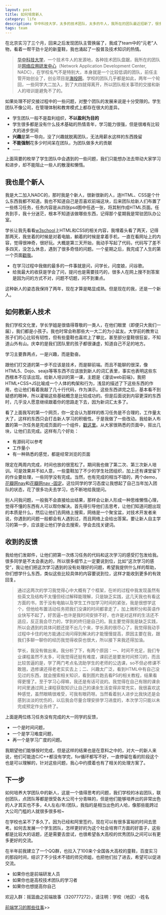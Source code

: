 ```yaml
---
layout: post
title: 如何培育新人
category: life
description: 华中科技大学，太多的技术团队，太多的牛人，我所在的团队最近招新了，很多大一大二的童鞋，他们几乎连HTML是什么都不知道...
tags: team
---
```


在北京实习了三个月，回来之后发现团队主管换届了，我成了team中的“元老”人物，看着一帮干劲十足的新童鞋，我也涌起了一股普及技术知识的热情。
  
> [华中科技大学][1]，一个技术牛人的发源地，各种技术团队盘踞，我所在的团队是[网络应用研发中心][2]（Network Application Development Center, NADC），在学校名气不是特别大，本身就是一个比较低调的团队，前任主管开始创业了，创业项目是[海投网][3]。学校的团队几乎都是如此，两年一个轮回，一些同学大二加入，到了大四就得离开，所以团队相关事项的交接和新人的培训是避免不了的。
  
如果处理不好交接过程中的一些问题，对整个团队的发展来说是十分受限的。学生团队不像公司，在管理体制和教育模式上都存在很大的差异。

 - 学生团队一般不是盈利组织，**不以盈利为目的**
 - 学生很多都是没有什么技术基础的热情青年，学习能力很强，但是很难有比较大的进步空间
 - **兴趣**是第一导向，没了兴趣就脱离团队，无法用薪水这样的东西挽留
 - **不能强制**花多少时间呆在团队，为团队做多大的贡献
 - ……

上面简要的枚举了学生团队中会遇到的一些问题，我们只能想办法去带动大家学习和进步，却不能阻止一些人的散漫和懒惰。

## 我也是个新人

我是大二加入NADC的，那时我是个新人，很新很新的人，连HTML、CSS是个什么东西我都不知道。我也不知道自己是否喜欢前端这块，后来团队给新人们布置了一些练习任务，任务内容是从四张psd图中任选一张，将其制作成HTML页面。任务到手，我十分迷茫，根本不知道该做哪些东西，记得那个星期我是常驻团队办公室。

学长让我先看看[w3school][4]上HTML和CSS的相关内容，我埋着头看了两天，记得那两天，我坐着的时候是对着电脑，躺着的时候是拿着手机，一直在看网址上的内容，觉得很神奇，很好玩。大概是第三天开始，我动手写起了代码，代码写了差不多四天，没怎么休息，遇到了很多奇怪的问题。一个星期之后，我完成了人生的第一个页面[戳我][5]。

 - 在学习过程中我做的最多的一件事就是问，问学长，问度娘，问谷歌。
 - 给我最大的收获是学会了问，提问也是需要技巧的，很多人在网上搜不到答案是因为问的方式不对，问题不切题，问不到重点。

这种新人的姿态我保持了两年，现在才算是略显成熟。但是现在的我，还是一个新人。

## 如何教新人技术

我们学校文化里，学长学姐是很值得尊敬的一类人，在他们眼里（即便只大我们一届），我们都是小孩子。我也时常会称那些大一大二的为小盆友。大学前的教育让孩子们的心比较有韧性，但有些童鞋也喜欢上了攀比，甚至部分童鞋很狂妄，不知道山外有山。庆幸的是我们团队里的孩子都很谦虚，知道自己不足的地方。

学习主要靠两点，一是兴趣，而是勤奋。

跟他们打交道的第一步不应该是技术，而是聊前端。而且不能聊的很深，像HTML5、Dojo、seajs等等东西不应该放到新人的词汇表里，事实也表明这些东西根本不应该出现。给新人培训的第一课，主题是《漫谈web前端》，我把HTML+CSS+JS比喻成一个人体的构架和行为，浅显的描述了下这些东西的作用，也让他们看着我敲了几十行代码，作为演示。这些东西讲完之后，基本看不到疑惑的眼神，所以灌输这些基础概念是比较成功的。但是后面说到内容更深的东西时，几乎没人愿意继续跟着你的思路走下去，因为新词汇太多了。

看了上面我写的第一个网页，你一定会认为那样的练习任务是不合理的，工作量太大了，这样的东西只会打击新人学习的积极性。于是我做了一些改动。我给新人布置的第一次任务是完成页面的一个组件，[戳这里][6]。从大家很熟悉的页面中，抠出几块，让他们去完成。这样有几个好处：

 - 有源码可以参考
 - 工作量小
 - 有一种熟悉的感觉，都是经常浏览的页面

限定在两周内完成，时间也放的很宽松了。期间我也做了第二次、第三次新人培训。可是效果并不如人意，一些童鞋加了不少的学生社团组织，加上还有课堂留下的作业要处理，一些同学没有完成。当然，也有完成的相当不错的，两个demo，[花瓣网nav][7]和[花瓣网nav -固定][8]。这位同学的学习态度让我想起了自己当年加入团队的状态，花了很多功夫去学习，也不断地给我提问。

别人问我问题，一般我不会直接给出结果，那样会让新人形成一种思维懒惰心理，觉得不懂的东西有人可以帮你解决。首先得引导他们去思考，让他们知道问题出现的本质是什么，然后让他们去网络上搜索，网络是一个聚宝盆，对技术开发者来说，你遇到的问题一般都会有人遇到过，而且网络上会给出答案。要让新人自主学习的第一步，应该是让他们学会去搜索，学会去找关键词。

## 收到的反馈

我给他们发邮件，让他们把第一次练习任务的代码和这次学习的感受打包发给我。很多同学是不太会表达的，所以很多细节上一定要说到位，比如“这次学习的感受”，我让他们把这次学习遇到的没有处理好的问题，希望我提供什么样的帮助，你们想学什么东西，类似这些比较具体的内容要说到位，这样才能收到更多的有效回复。

> 通过这两次的学习我觉得心中大概有了个框架，在听的过程中我发现虽然有些英文及结构不太懂但经过解释能理解，只是缺乏实践，这几天我也有看这方面的书，苦于没有电脑以及学生工作加学习时间的紧张，我是很想学这个，但他给布置活动任务把我们没课的时间都拿走了，加上微积分和英语作业快写不起了，好苦逼~也许是我时间安排不好，也许是对这样的生活还不适应，反正我会尽力的，学到的终归是自己的。我主要觉得我是缺乏实践，所以会遇到的具体问题还提不出几个来，学长真的很尽心了，我觉得我动手过程中卡住的地方能通过询问得到解决的才能慢慢提高，原因主要在我，跟我们多聊一聊你的经历我觉得收获也很大，所以接下来我还得加油。

>  学长，我没有做出来。我分析了下，有两个原因：一、时间不充足，我们专业课程虽然不太多，可我觉得还挺有难度，课前还是要发时间预习的，而且比较苦逼的是，学了两门考点名流助学生的老师的公选课，so不但必修课不敢翘，选修课还得老老实实去上；二、兴趣太广泛，看到HTML中有自己没见过的东西，就会搜索相关知识，看到图片跑去看PS的相关教程，结果看得更慢了。至于学习心得嘛，我还是有话可说的。我觉得在自己有限的课余时间里通过网上课程获取知识让自己的课余生活变得非常充实，我很喜欢这种感觉，虽然眼睛很难受，可我有眼药呀。当然看着别人进步比我快还是会感到淡淡的忧伤的，以后我会尽量合理安排学习进度的，本次学习只能以未完成预定作业告终了。

上面是两位练习任务没有完成的大一同学的反馈，

 - 一个是时间问题，
 - 一个是学习难度问题，
 - 再一个是学习广度的问题。

我期望他们能够按时完成，但是这样的结果也是在意料之中的，对大一的新人来说，他们可能连C/C++都没有学完，for循环都写不好，一直停留在看的阶段这个也是可以理解的，针对这些问题，我心中约摸着也有了相关的处理方案了。

## 下一步

如何培养大学团队中的新人，这是一个值得思考的问题，我们学校的冰岩团队，联创团队，点团队等都是很受各大公司十分青睐的，但是他们能够培养出的非常出色的人才其实也不多，4人左右/年/团队，我指的是相当出色的人哈，像那些能跨过大公司门槛的人就很多很多啦~

在学校也呆不了多久了。因为已经和阿里签约，现在可以有很多富裕的时间去思考。如何去发展一个学生团队，怎样更好的为这个社会培育IT方面的好苗子，这些都是比较大的话题，还是需要去尝试，也很希望各大高校的优秀团队之间可以有更多更好的交流。

在半年前我建立了一个QQ群，也拉入了100来个全国各大高校的童鞋，百度实习的那段时间，结识了不少技术不错的师兄师姐，也把他们拉了进去，希望可以促进交流。

 - 如果你也是前端研发人员
 - 如果你也是高校技术团队的学习者
 - 如果你也想提高你自己

欢迎入群：摇篮曲之前端故事（320777272），请注明：学校（地区）-姓名

<div class="page-ctrl">
	<span class="page-old" title="上一篇"><a href="#"></a></span>
	<span class="page-new" title="下一篇"><a href="/freshmen-in-our-team">前端学习的那些往事</a>&gt;&gt;</span>
</div>

[1]: http://www.hust.edu.cn/ 		"华中科技大学"
[2]: http://nadc.org.cn/     		"网络应用研发中心"
[3]: http://xjh.haitou.cc/   		"海投网"
[4]: http://www.w3school.com.cn     "w3school"
[5]: http://qianduannotes.duapp.com/first/index.html    "第一次码前端代码"
[6]: http://qianduannotes.sinaapp.com/tasks/            "第一次练习"
[7]: http://yecheng.sinaapp.com/task1/1/                "yechang 1"
[8]: http://yecheng.sinaapp.com/task1/2/                "yechang 2"